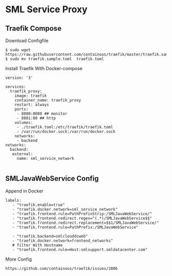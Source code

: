 # SML Service Proxy

## Traefik Compose

Download Configfile
```
$ sudo wget https://raw.githubusercontent.com/containous/traefik/master/traefik.sample.toml  
$ sudo mv traefik.sample.toml  traefik.toml 
```

Install Traefik With Docker-compose

```
version: '3'

services:
  traefik_proxy:
    image: traefik
    container_name: traefik_proxy
    restart: always
    ports:
     - 8080:8080 ## monitor
     - 8081:80 ## http
    volumes:
     - ./traefik.toml:/etc/traefik/traefik.toml
     - /var/run/docker.sock:/var/run/docker.sock
    networks:
     - backend
networks:
  backend:
   external:
     name: sml_service_network
     
```

## SMLJavaWebService Config


Append in Docker
```
labels:
   - "traefik.enable=true"
   - "traefik.docker.network=sml_service_network"
   - "traefik.frontend.rule=PathPrefixStrip:/SMLJavaWebService/"
   - "traefik.frontend.redirect.regex=^(.*)/SMLJavaWebService$$"
   - "traefik.frontend.redirect.replacement=$$1/SMLJavaWebService/"
   - "traefik.frontend.rule=PathPrefix:/SMLJavaWebService"

   - "traefik.backend=smlclouddcweb"
   - "traefik.docker.network=frontend_networks"
   # filter With Hostname
   - "traefik.frontend.rule=Host:smlsupport.smldatacenter.com"
```

More Config 
```
https://github.com/containous/traefik/issues/2806
```
